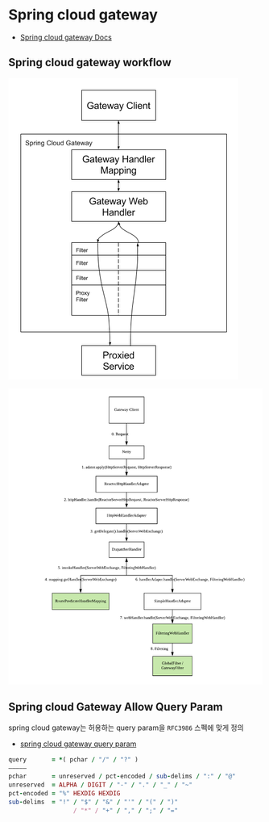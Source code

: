 # Spring cloud gateway
* [Spring cloud gateway Docs](https://cloud.spring.io/spring-cloud-gateway/reference/html/)

##  Spring cloud gateway workflow
![](assets/README-5c55950b.png)

![](assets/README-becb8403.png)




## Spring cloud Gateway Allow Query Param
spring cloud gateway는 허용하는 query param을 `RFC3986` 스펙에 맞게 정의

* [spring cloud gateway query param](https://yangbongsoo.tistory.com/33?category=919800)

```ruby
query       = *( pchar / "/" / "?" )
—————
pchar       = unreserved / pct-encoded / sub-delims / ":" / "@"
unreserved  = ALPHA / DIGIT / "-" / "." / "_" / "~"
pct-encoded = "%" HEXDIG HEXDIG
sub-delims  = "!" / "$" / "&" / "'" / "(" / ")"
                  / "*" / "+" / "," / ";" / "="
```

